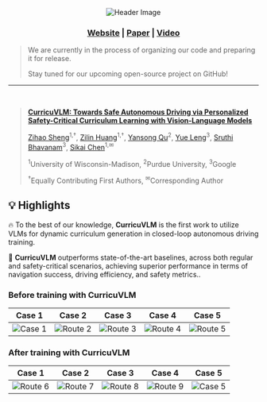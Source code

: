 <div id="top" align="center">

<p align="center">
  <img src="https://capsule-render.vercel.app/api?type=soft&height=80&color=timeGradient&text=CurricuVLM:%20Towards%20Safe%20Autonomous%20Driving%20via%20Personalized%20Safety-Critical-nl-Curriculum%20Learning%20with%20Vision-Language%20Models&section=header&fontSize=20" alt="Header Image">
</p>
<p align="center">
  <strong>
    <h3 align="center">
      <a href="https://zihaosheng.github.io/CurricuVLM/">Website</a> | 
      <a href="https://arxiv.org/abs/">Paper</a> | 
      <a href="https://www.youtube.com/watch?v=esuJEABHVj4">Video</a>  
    </h3>
  </strong>
</p>

</div>


> We are currently in the process of organizing our code and preparing it for release.
>
> Stay tuned for our upcoming open-source project on GitHub!

-----

<br/>

> **[CurricuVLM: Towards Safe Autonomous Driving via Personalized Safety-Critical Curriculum Learning with Vision-Language Models](https://arxiv.org/abs/)**
>
> [Zihao Sheng](https://scholar.google.com/citations?user=3T-SILsAAAAJ&hl=en)<sup>1,†</sup>,
> [Zilin Huang](https://scholar.google.com/citations?user=RgO7ppoAAAAJ&hl=en)<sup>1,†</sup>,
> [Yansong Qu](https://scholar.google.com/citations?view_op=list_works&hl=zh-CN&user=hIt7KnUAAAAJ)<sup>2</sup>,
> [Yue Leng](https://www.linkedin.com/in/yue-leng-aa8aa363/)<sup>3</sup>,
> [Sruthi Bhavanam](https://www.linkedin.com/in/sruthi-bhavanam-3963489/)<sup>3</sup>,
> [Sikai Chen](https://scholar.google.com/citations?user=DPN2wc4AAAAJ&hl=en)<sup>1,✉</sup><br>
>
> <sup>1</sup>University of Wisconsin-Madison, <sup>2</sup>Purdue University, <sup>3</sup>Google
>
> <sup>†</sup>Equally Contributing First Authors,
> <sup>✉</sup>Corresponding Author
> <br/>

## 💡 Highlights <a name="highlight"></a>
🔥 To the best of our knowledge, **CurricuVLM** is the first work to utilize VLMs for dynamic curriculum generation in closed-loop autonomous driving training.

🏁 **CurricuVLM** outperforms state-of-the-art baselines, across both regular and safety-critical scenarios, achieving superior performance in terms of navigation success, driving efficiency, and safety metrics..

### Before training with CurricuVLM
|                                                       Case 1                                                        |                                                       Case 2                                                        |                                                       Case 3                                                        |                                                       Case 4                                                        |                                                       Case 5                                                        |
|:--------------------------------------------------------------------------------------------------------------------:|:--------------------------------------------------------------------------------------------------------------------:|:--------------------------------------------------------------------------------------------------------------------:|:--------------------------------------------------------------------------------------------------------------------:|:--------------------------------------------------------------------------------------------------------------------:|
| ![Case 1](https://raw.githubusercontent.com/zihaosheng/CurricuVLM/html/static/images/case1-adv-combined.gif) | ![Route 2](https://raw.githubusercontent.com/zihaosheng/CurricuVLM/html/static/images/case2-adv-combined.gif) | ![Route 3](https://raw.githubusercontent.com/zihaosheng/CurricuVLM/html/static/images/case3-adv-combined.gif) | ![Route 4](https://raw.githubusercontent.com/zihaosheng/CurricuVLM/html/static/images/case4-adv-combined.gif) | ![Route 5](https://raw.githubusercontent.com/zihaosheng/CurricuVLM/html/static/images/case5-adv-combined.gif) |

### After training with CurricuVLM
|                                                       Case 1                                                        |                                            Case 2                                            |                                            Case 3                                            |                                            Case 4                                            |                                           Case 5                                            |
|:--------------------------------------------------------------------------------------------------------------------:|:--------------------------------------------------------------------------------------------:|:--------------------------------------------------------------------------------------------:|:--------------------------------------------------------------------------------------------:|:-------------------------------------------------------------------------------------------:|
| ![Route 6](https://raw.githubusercontent.com/zihaosheng/CurricuVLM/html/static/images/case1-trained-combined.gif) | ![Route 7](https://raw.githubusercontent.com/zihaosheng/CurricuVLM/html/static/images/case2-trained-combined.gif) | ![Route 8](https://raw.githubusercontent.com/zihaosheng/CurricuVLM/html/static/images/case3-trained-combined.gif) | ![Route 9](https://raw.githubusercontent.com/zihaosheng/CurricuVLM/html/static/images/case4-trained-combined.gif) | ![Case 5](https://raw.githubusercontent.com/zihaosheng/CurricuVLM/html/static/images/case5-trained-combined.gif) |
